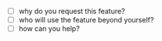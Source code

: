 - [ ] why do you request this feature?
- [ ] who will use the feature beyond yourself?
- [ ] how can you help?